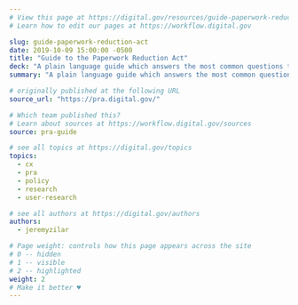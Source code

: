 ```yaml
---
# View this page at https://digital.gov/resources/guide-paperwork-reduction-act
# Learn how to edit our pages at https://workflow.digital.gov

slug: guide-paperwork-reduction-act
date: 2019-10-09 15:00:00 -0500
title: "Guide to the Paperwork Reduction Act"
deck: "A plain language guide which answers the most common questions to the PRA"
summary: "A plain language guide which answers the most common questions to the PRA"

# originally published at the following URL
source_url: "https://pra.digital.gov/"

# Which team published this?
# Learn about sources at https://workflow.digital.gov/sources
source: pra-guide

# see all topics at https://digital.gov/topics
topics:
  - cx
  - pra
  - policy
  - research
  - user-research

# see all authors at https://digital.gov/authors
authors:
  - jeremyzilar

# Page weight: controls how this page appears across the site
# 0 -- hidden
# 1 -- visible
# 2 -- highlighted
weight: 2
# Make it better ♥
---
```


